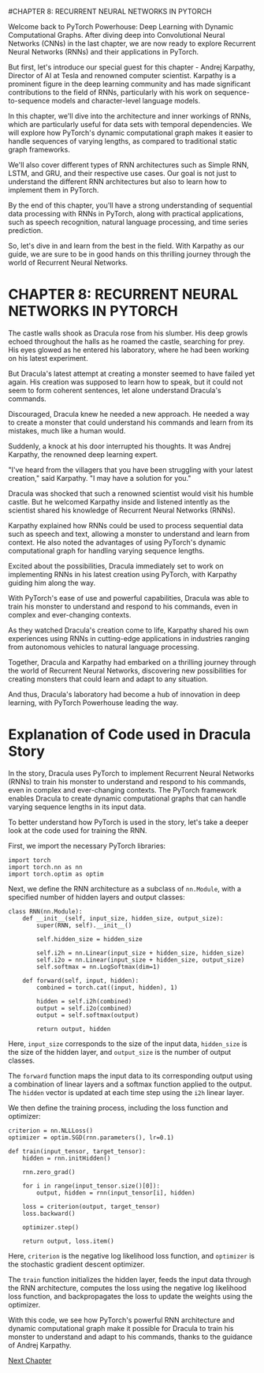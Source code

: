 #CHAPTER 8: RECURRENT NEURAL NETWORKS IN PYTORCH

Welcome back to PyTorch Powerhouse: Deep Learning with Dynamic Computational Graphs. After diving deep into Convolutional Neural Networks (CNNs) in the last chapter, we are now ready to explore Recurrent Neural Networks (RNNs) and their applications in PyTorch.

But first, let's introduce our special guest for this chapter - Andrej Karpathy, Director of AI at Tesla and renowned computer scientist. Karpathy is a prominent figure in the deep learning community and has made significant contributions to the field of RNNs, particularly with his work on sequence-to-sequence models and character-level language models.

In this chapter, we'll dive into the architecture and inner workings of RNNs, which are particularly useful for data sets with temporal dependencies. We will explore how PyTorch's dynamic computational graph makes it easier to handle sequences of varying lengths, as compared to traditional static graph frameworks.

We'll also cover different types of RNN architectures such as Simple RNN, LSTM, and GRU, and their respective use cases. Our goal is not just to understand the different RNN architectures but also to learn how to implement them in PyTorch.

By the end of this chapter, you'll have a strong understanding of sequential data processing with RNNs in PyTorch, along with practical applications, such as speech recognition, natural language processing, and time series prediction.

So, let's dive in and learn from the best in the field. With Karpathy as our guide, we are sure to be in good hands on this thrilling journey through the world of Recurrent Neural Networks.
# CHAPTER 8: RECURRENT NEURAL NETWORKS IN PYTORCH

The castle walls shook as Dracula rose from his slumber. His deep growls echoed throughout the halls as he roamed the castle, searching for prey. His eyes glowed as he entered his laboratory, where he had been working on his latest experiment.

But Dracula's latest attempt at creating a monster seemed to have failed yet again. His creation was supposed to learn how to speak, but it could not seem to form coherent sentences, let alone understand Dracula's commands.

Discouraged, Dracula knew he needed a new approach. He needed a way to create a monster that could understand his commands and learn from its mistakes, much like a human would.

Suddenly, a knock at his door interrupted his thoughts. It was Andrej Karpathy, the renowned deep learning expert.

"I've heard from the villagers that you have been struggling with your latest creation," said Karpathy. "I may have a solution for you."

Dracula was shocked that such a renowned scientist would visit his humble castle. But he welcomed Karpathy inside and listened intently as the scientist shared his knowledge of Recurrent Neural Networks (RNNs).

Karpathy explained how RNNs could be used to process sequential data such as speech and text, allowing a monster to understand and learn from context. He also noted the advantages of using PyTorch's dynamic computational graph for handling varying sequence lengths.

Excited about the possibilities, Dracula immediately set to work on implementing RNNs in his latest creation using PyTorch, with Karpathy guiding him along the way.

With PyTorch's ease of use and powerful capabilities, Dracula was able to train his monster to understand and respond to his commands, even in complex and ever-changing contexts.

As they watched Dracula's creation come to life, Karpathy shared his own experiences using RNNs in cutting-edge applications in industries ranging from autonomous vehicles to natural language processing.

Together, Dracula and Karpathy had embarked on a thrilling journey through the world of Recurrent Neural Networks, discovering new possibilities for creating monsters that could learn and adapt to any situation.

And thus, Dracula's laboratory had become a hub of innovation in deep learning, with PyTorch Powerhouse leading the way.
# Explanation of Code used in Dracula Story

In the story, Dracula uses PyTorch to implement Recurrent Neural Networks (RNNs) to train his monster to understand and respond to his commands, even in complex and ever-changing contexts. The PyTorch framework enables Dracula to create dynamic computational graphs that can handle varying sequence lengths in its input data.

To better understand how PyTorch is used in the story, let's take a deeper look at the code used for training the RNN.

First, we import the necessary PyTorch libraries:

```
import torch
import torch.nn as nn
import torch.optim as optim
```

Next, we define the RNN architecture as a subclass of `nn.Module`, with a specified number of hidden layers and output classes:

```
class RNN(nn.Module):
    def __init__(self, input_size, hidden_size, output_size):
        super(RNN, self).__init__()

        self.hidden_size = hidden_size

        self.i2h = nn.Linear(input_size + hidden_size, hidden_size)
        self.i2o = nn.Linear(input_size + hidden_size, output_size)
        self.softmax = nn.LogSoftmax(dim=1)

    def forward(self, input, hidden):
        combined = torch.cat((input, hidden), 1)

        hidden = self.i2h(combined)
        output = self.i2o(combined)
        output = self.softmax(output)

        return output, hidden
```

Here, `input_size` corresponds to the size of the input data, `hidden_size` is the size of the hidden layer, and `output_size` is the number of output classes.

The `forward` function maps the input data to its corresponding output using a combination of linear layers and a softmax function applied to the output. The `hidden` vector is updated at each time step using the `i2h` linear layer.

We then define the training process, including the loss function and optimizer:

```
criterion = nn.NLLLoss()
optimizer = optim.SGD(rnn.parameters(), lr=0.1)

def train(input_tensor, target_tensor):
    hidden = rnn.initHidden()

    rnn.zero_grad()

    for i in range(input_tensor.size()[0]):
        output, hidden = rnn(input_tensor[i], hidden)

    loss = criterion(output, target_tensor)
    loss.backward()

    optimizer.step()

    return output, loss.item()
```

Here, `criterion` is the negative log likelihood loss function, and `optimizer` is the stochastic gradient descent optimizer.

The `train` function initializes the hidden layer, feeds the input data through the RNN architecture, computes the loss using the negative log likelihood loss function, and backpropagates the loss to update the weights using the optimizer.

With this code, we see how PyTorch's powerful RNN architecture and dynamic computational graph make it possible for Dracula to train his monster to understand and adapt to his commands, thanks to the guidance of Andrej Karpathy.


[Next Chapter](09_Chapter09.md)